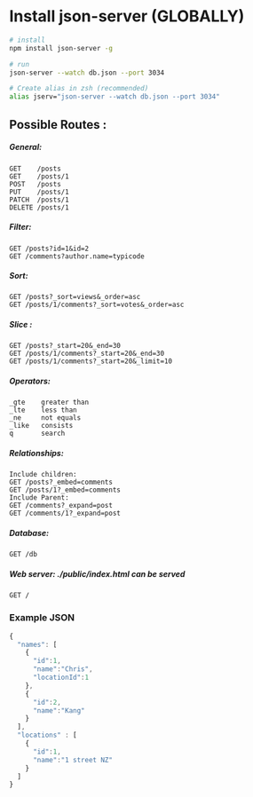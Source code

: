 # Install json-server (GLOBALLY)

```bash
# install
npm install json-server -g

# run
json-server --watch db.json --port 3034

# Create alias in zsh (recommended)
alias jserv="json-server --watch db.json --port 3034"
```

## Possible Routes :
##### General:
```
GET    /posts
GET    /posts/1
POST   /posts
PUT    /posts/1
PATCH  /posts/1
DELETE /posts/1
```

##### Filter: 
```
GET /posts?id=1&id=2
GET /comments?author.name=typicode
```

##### Sort:
```
GET /posts?_sort=views&_order=asc
GET /posts/1/comments?_sort=votes&_order=asc
```

##### Slice :
```
GET /posts?_start=20&_end=30
GET /posts/1/comments?_start=20&_end=30
GET /posts/1/comments?_start=20&_limit=10
```

##### Operators:
```
_gte    greater than
_lte    less than
_ne     not equals
_like   consists
q       search
```

##### Relationships:
```
Include children:
GET /posts?_embed=comments
GET /posts/1?_embed=comments
Include Parent:
GET /comments?_expand=post
GET /comments/1?_expand=post
```

##### Database:
```
GET /db
```

##### Web server: ./public/index.html can be served
```
GET /
```

### Example JSON

```js
{
  "names": [
    {
      "id":1,
      "name":"Chris",
      "locationId":1
    },
    {
      "id":2,
      "name":"Kang"
    }
  ],
  "locations" : [
    {
      "id":1,
      "name":"1 street NZ"
    }
  ]
}
```
